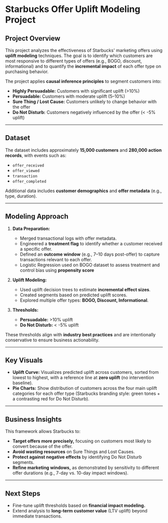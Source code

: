 # Starbucks Offer Uplift Modeling Project

## Project Overview

This project analyzes the effectiveness of Starbucks' marketing offers using **uplift modeling** techniques. The goal is to identify which customers are most responsive to different types of offers (e.g., BOGO, discount, informational) and to quantify the **incremental impact** of each offer type on purchasing behavior.

The project applies **causal inference principles** to segment customers into:

- **Highly Persuadable:** Customers with significant uplift (>10%)
- **Persuadable:** Customers with moderate uplift (5–10%)
- **Sure Thing / Lost Cause:** Customers unlikely to change behavior with the offer
- **Do Not Disturb:** Customers negatively influenced by the offer (< -5% uplift)

---

## Dataset

The dataset includes approximately **15,000 customers** and **280,000 action records**, with events such as:

- `offer_received`
- `offer_viewed`
- `transaction`
- `offer_completed`

Additional data includes **customer demographics** and **offer metadata** (e.g., type, duration).

---

## Modeling Approach

1. **Data Preparation:**
   - Merged transactional logs with offer metadata.
   - Engineered a **treatment flag** to identify whether a customer received a specific offer.
   - Defined an **outcome window** (e.g., 7–10 days post-offer) to capture transactions relevant to each offer.
   - Logistic Regression used on BOGO dataset to assess treatment and control bias using **propensity score**

2. **Uplift Modeling:**
   - Used uplift decision trees to estimate **incremental effect sizes**.
   - Created segments based on predicted uplift scores.
   - Explored multiple offer types: **BOGO, Discount, Informational**.

3. **Thresholds:**
   - **Persuadable:** >10% uplift
   - **Do Not Disturb:** < -5% uplift

These thresholds align with **industry best practices** and are intentionally conservative to ensure business actionability.

---

## Key Visuals

- **Uplift Curve:** Visualizes predicted uplift across customers, sorted from lowest to highest, with a reference line at **zero uplift** (no intervention baseline).
- **Pie Charts:** Show distribution of customers across the four main uplift categories for each offer type (Starbucks branding style: green tones + a contrasting red for Do Not Disturb).

---

## Business Insights

This framework allows Starbucks to:

- **Target offers more precisely,** focusing on customers most likely to convert because of the offer.
- **Avoid wasting resources** on Sure Things and Lost Causes.
- **Protect against negative effects** by identifying Do Not Disturb segments.
- **Refine marketing windows,** as demonstrated by sensitivity to different offer durations (e.g., 7-day vs. 10-day impact windows).

---

## Next Steps

- Fine-tune uplift thresholds based on **financial impact modeling.**
- Extend analysis to **long-term customer value** (LTV uplift) beyond immediate transactions.
